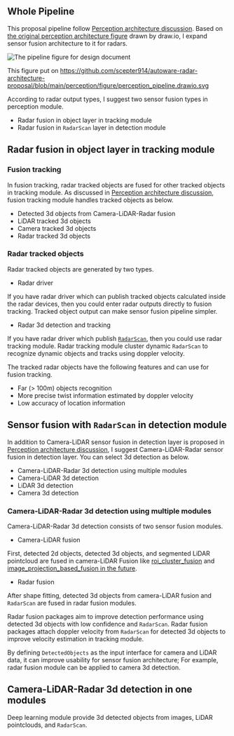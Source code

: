 ## Whole Pipeline

This proposal pipeline follow [Perception architecture discussion](https://github.com/autowarefoundation/autoware/discussions/3).
Based on [the original perception architecture figure](https://github.com/scepter914/autoware-radar-architecture-proposal/blob/main/perception/figure/perception_pipeline_original.drawio.svg) drawn by draw.io, I expand sensor fusion architecture to it for radars.

![The pipeline figure for design document](https://raw.githubusercontent.com/scepter914/autoware-radar-architecture-proposal/main/perception/figure/perception_pipeline.drawio.svg)

This figure put on <https://github.com/scepter914/autoware-radar-architecture-proposal/blob/main/perception/figure/perception_pipeline.drawio.svg>

According to radar output types, I suggest two sensor fusion types in perception module.

- Radar fusion in object layer in tracking module
- Radar fusion in `RadarScan` layer in detection module

## Radar fusion in object layer in tracking module

### Fusion tracking

In fusion tracking, radar tracked objects are fused for other tracked objects in tracking module.
As discussed in [Perception architecture discussion](https://github.com/autowarefoundation/autoware/discussions/3), fusion tracking module handles tracked objects as below.

- Detected 3d objects from Camera-LiDAR-Radar fusion
- LiDAR tracked 3d objects
- Camera tracked 3d objects
- Radar tracked 3d objects

### Radar tracked objects

Radar tracked objects are generated by two types.

- Radar driver

If you have radar driver which can publish tracked objects calculated inside the radar devices, then you could enter radar outputs directly to fusion tracking.
Tracked object output can make sensor fusion pipeline simpler.

- Radar 3d detection and tracking

If you have radar driver which publish [`RadarScan`](https://github.com/ros-perception/radar_msgs/blob/ros2/msg/RadarScan.msg), then you could use  radar tracking module.
Radar tracking module cluster dynamic `RadarScan` to recognize dynamic objects and tracks using doppler velocity.

The tracked radar objects have the following features and can use for fusion tracking.

- Far (> 100m) objects recognition
- More precise twist information estimated by doppler velocity
- Low accuracy of location information

## Sensor fusion with `RadarScan` in detection module

In addition to Camera-LiDAR sensor fusion in detection layer is proposed in [Perception architecture discussion](https://github.com/autowarefoundation/autoware/discussions/3), I suggest Camera-LiDAR-Radar sensor fusion in detection layer.
You can select 3d detection as below.

- Camera-LiDAR-Radar 3d detection using multiple modules
- Camera-LiDAR 3d detection
- LiDAR 3d detection
- Camera 3d detection

### Camera-LiDAR-Radar 3d detection using multiple modules

Camera-LiDAR-Radar 3d detection consists of two sensor fusion modules.

- Camera-LiDAR fusion

First, detected 2d objects, detected 3d objects, and segmented LiDAR pointcloud are fused in camera-LiDAR Fusion like [roi_cluster_fusion](https://github.com/autowarefoundation/autoware.universe/tree/main/perception/roi_cluster_fusion) and [image_projection_based_fusion in the future](https://github.com/autowarefoundation/autoware.universe/pull/548).

- Radar fusion

After shape fitting, detected 3d objects from camera-LiDAR fusion and  `RadarScan` are fused in radar fusion modules.

Radar fusion packages aim to improve detection performance using detected 3d objects with low confidence and `RadarScan`.
Radar fusion packages attach doppler velocity from `RadarScan` for detected 3d objects to improve velocity estimation in tracking module.

By defining `DetectedObjects` as the input interface for camera and LiDAR data, it can improve usability for sensor fusion architecture; For example, radar fusion module can be applied to camera 3d detection.

## Camera-LiDAR-Radar 3d detection in one modules

Deep learning module provide 3d detected objects from images, LiDAR pointclouds, and `RadarScan`.

